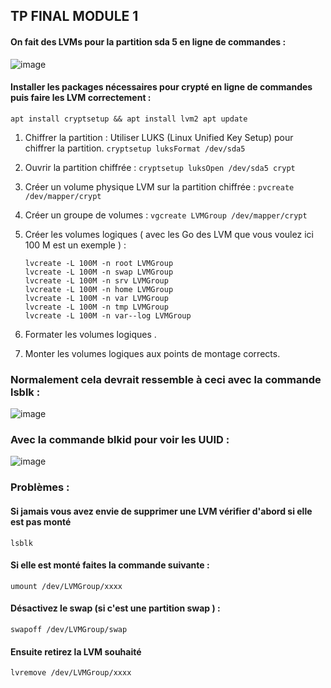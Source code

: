 ## TP FINAL MODULE 1

#### On fait des LVMs pour la partition sda 5 en ligne de commandes :

![image](https://github.com/user-attachments/assets/ffdb10c4-fb66-4fdb-8596-9254b447062a)


#### Installer les packages nécessaires pour crypté en ligne de commandes puis faire les LVM correctement :

`apt install cryptsetup && apt install lvm2
apt update`

1. Chiffrer la partition :
   Utiliser LUKS (Linux Unified Key Setup) pour chiffrer la partition. 
   `cryptsetup luksFormat /dev/sda5`

2. Ouvrir la partition chiffrée :
   `cryptsetup luksOpen /dev/sda5 crypt`

3. Créer un volume physique LVM sur la partition chiffrée :
   `pvcreate /dev/mapper/crypt`

4. Créer un groupe de volumes :
   `vgcreate LVMGroup /dev/mapper/crypt`

5. Créer les volumes logiques ( avec les Go des LVM que vous voulez ici 100 M est un exemple ) :
   ```
   lvcreate -L 100M -n root LVMGroup
   lvcreate -L 100M -n swap LVMGroup
   lvcreate -L 100M -n srv LVMGroup
   lvcreate -L 100M -n home LVMGroup
   lvcreate -L 100M -n var LVMGroup
   lvcreate -L 100M -n tmp LVMGroup
   lvcreate -L 100M -n var--log LVMGroup
   ```

7. Formater les volumes logiques .

8. Monter les volumes logiques aux points de montage corrects.

### Normalement cela devrait ressemble à ceci avec la commande lsblk :

 ![image](https://github.com/user-attachments/assets/d586204c-56d3-40e2-af0b-b9098903bf25)

### Avec la commande blkid pour voir les UUID :

![image](https://github.com/user-attachments/assets/60aa0cf4-f282-47fe-b7cc-af83e2b45244)

### Problèmes :

#### Si jamais vous avez envie de supprimer une LVM vérifier d'abord si elle est pas monté

`lsblk`

#### Si elle est monté faites la commande suivante :

`umount /dev/LVMGroup/xxxx`

#### Désactivez le swap (si c'est une partition swap )  :

`swapoff /dev/LVMGroup/swap`

#### Ensuite retirez la LVM souhaité

`lvremove /dev/LVMGroup/xxxx`




